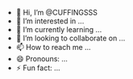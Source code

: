 - 👋 Hi, I’m @CUFFINGSSS
- 👀 I’m interested in ...
- 🌱 I’m currently learning ...
- 💞️ I’m looking to collaborate on ...
- 📫 How to reach me ...
- 😄 Pronouns: ...
- ⚡ Fun fact: ...

<!---
CUFFINGSSS/CUFFINGSSS is a ✨ special ✨ repository because its `README.md` (this file) appears on your GitHub profile.
You can click the Preview link to take a look at your changes.
--->
